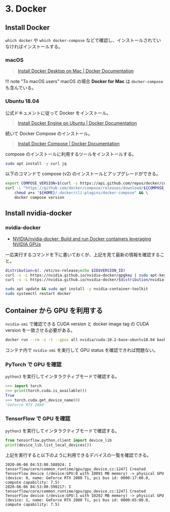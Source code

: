 # 3. Docker



## Install Docker

`which docker` や `which docker-compose` などで確認し、インストールされていなければインストールする。

### macOS

> [Install Docker Desktop on Mac | Docker Documentation](https://docs.docker.com/docker-for-mac/install/)

!!! note "To macOS users"
    macOS の場合 **Docker for Mac** は `docker-compose` も含んでいる。

### Ubuntu 18.04

公式ドキュメントに従って Docker をインストール。

> [Install Docker Engine on Ubuntu | Docker Documentation](https://docs.docker.com/engine/install/ubuntu/)

続いて Docker Compose のインストール。

> [Install Docker Compose | Docker Documentation](https://docs.docker.com/compose/install/)

compose のインストールに利用するツールをインストールする。

```sh
sudo apt install -y curl jq
```

以下のコマンドで compose (v2) のインストールとアップグレードができる。

```sh
export COMPOSE_VERSION=$(curl -s https://api.github.com/repos/docker/compose/releases/latest | jq -r '.tag_name')
curl -L "https://github.com/docker/compose/releases/download/${COMPOSE_VERSION}/docker-compose-$(uname -s)-$(uname -m)" -o "${HOME}/.docker/cli-plugins/docker-compose" && \
    chmod a+x "${HOME}/.docker/cli-plugins/docker-compose" && \
    docker compose version
```



## Install nvidia-docker

### nvidia-docker

- [NVIDIA/nvidia-docker: Build and run Docker containers leveraging NVIDIA GPUs](https://github.com/NVIDIA/nvidia-docker)

一応実行するコマンドを下に書いておくが、上記を見て最新の情報を確認すること。

```sh
distribution=$(. /etc/os-release;echo $ID$VERSION_ID)
curl -s -L https://nvidia.github.io/nvidia-docker/gpgkey | sudo apt-key add -
curl -s -L https://nvidia.github.io/nvidia-docker/$distribution/nvidia-docker.list | sudo tee /etc/apt/sources.list.d/nvidia-docker.list

sudo apt update && sudo apt install -y nvidia-container-toolkit
sudo systemctl restart docker
```



## Container から GPU を利用する

`nvidia-smi` で確認できる CUDA version と docker image tag の CUDA version を一致させる必要がある。

```sh
docker run --rm -i -t --gpus all nvidia/cuda:10.2-base-ubuntu18.04 bash
```

コンテナ内で `nvidia-smi` を実行して GPU status を確認できれば問題ない。

### PyTorch で GPU を確認

`python3` を実行してインタラクティブモードで確認する。

```py
>>> import torch
>>> print(torch.cuda.is_available())
True
>>> torch.cuda.get_device_name(0)
'GeForce RTX 2080'
```

### TensorFlow で GPU を確認

`python3` を実行してインタラクティブモードで確認する。

```py
from tensorflow.python.client import device_lib
print(device_lib.list_local_devices())
```

上記を実行すると以下のように利用できるデバイスの一覧を確認できる。

```
2020-06-06 04:53:00.588924: I tensorflow/core/common_runtime/gpu/gpu_device.cc:1247] Created TensorFlow device (/device:GPU:0 with 10091 MB memory) -> physical GPU (device: 0, name: GeForce RTX 2080 Ti, pci bus id: 0000:17:00.0, compute capability: 7.5)
2020-06-06 04:53:00.590217: I tensorflow/core/common_runtime/gpu/gpu_device.cc:1247] Created TensorFlow device (/device:GPU:1 with 10202 MB memory) -> physical GPU (device: 1, name: GeForce RTX 2080 Ti, pci bus id: 0000:65:00.0, compute capability: 7.5)
```
